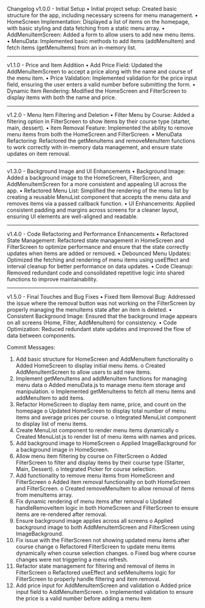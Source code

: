 Changelog
v1.0.0 - Initial Setup
•	Initial project setup: Created basic structure for the app, including necessary screens for menu management.
•	HomeScreen Implementation: Displayed a list of items on the homepage, with basic styling and data fetching from a static menu array.
•	AddMenuItemScreen: Added a form to allow users to add new menu items.
•	MenuData: Implemented basic methods to add items (addMenuItem) and fetch items (getMenuItems) from an in-memory list.
________________________________________
v1.1.0 - Price and Item Addition
•	Add Price Field: Updated the AddMenuItemScreen to accept a price along with the name and course of the menu item.
•	Price Validation: Implemented validation for the price input field, ensuring the user enters a valid number before submitting the form.
•	Dynamic Item Rendering: Modified the HomeScreen and FilterScreen to display items with both the name and price.
________________________________________
v1.2.0 - Menu Item Filtering and Deletion
•	Filter Menu by Course: Added a filtering option in FilterScreen to show items by their course type (starter, main, dessert).
•	Item Removal Feature: Implemented the ability to remove menu items from both the HomeScreen and FilterScreen.
•	MenuData Refactoring: Refactored the getMenuItems and removeMenuItem functions to work correctly with in-memory data management, and ensure state updates on item removal.
________________________________________
v1.3.0 - Background Image and UI Enhancements
•	Background Image: Added a background image to the HomeScreen, FilterScreen, and AddMenuItemScreen for a more consistent and appealing UI across the app.
•	Refactored Menu List: Simplified the rendering of the menu list by creating a reusable MenuList component that accepts the menu data and removes items via a passed callback function.
•	UI Enhancements: Applied consistent padding and margins across screens for a cleaner layout, ensuring UI elements are well-aligned and readable.
________________________________________
v1.4.0 - Code Refactoring and Performance Enhancements
•	Refactored State Management: Refactored state management in HomeScreen and FilterScreen to optimize performance and ensure that the state correctly updates when items are added or removed.
•	Debounced Menu Updates: Optimized the fetching and rendering of menu items using useEffect and interval cleanup for better performance on data updates.
•	Code Cleanup: Removed redundant code and consolidated repetitive logic into shared functions to improve maintainability.
________________________________________
v1.5.0 - Final Touches and Bug Fixes
•	Fixed Item Removal Bug: Addressed the issue where the removal button was not working on the FilterScreen by properly managing the menuItems state after an item is deleted.
•	Consistent Background Image: Ensured that the background image appears on all screens (Home, Filter, AddMenuItem) for consistency.
•	Code Optimization: Reduced redundant state updates and improved the flow of data between components.

Commit Messages:
1.	Add basic structure for HomeScreen and AddMenuItem functionality
o	Added HomeScreen to display initial menu items.
o	Created AddMenuItemScreen to allow users to add new items.
2.	Implement getMenuItems and addMenuItem functions for managing menu data
o	Added menuData.js to manage menu item storage and manipulation.
o	Implemented getMenuItems to fetch all menu items and addMenuItem to add items.
3.	Refactor HomeScreen to display item name, price, and count on the homepage
o	Updated HomeScreen to display total number of menu items and average prices per course.
o	Integrated MenuList component to display list of menu items.
4.	Create MenuList component to render menu items dynamically
o	Created MenuList.js to render list of menu items with names and prices.
5.	Add background image to HomeScreen
o	Applied ImageBackground for a background image in HomeScreen.
6.	Allow menu item filtering by course on FilterScreen
o	Added FilterScreen to filter and display items by their course type (Starter, Main, Dessert).
o	Integrated Picker for course selection.
7.	Add functionality to remove menu items from HomeScreen and FilterScreen
o	Added item removal functionality on both HomeScreen and FilterScreen.
o	Created removeMenuItem to allow removal of items from menuItems array.
8.	Fix dynamic rendering of menu items after removal
o	Updated handleRemoveItem logic in both HomeScreen and FilterScreen to ensure items are re-rendered after removal.
9.	Ensure background image applies across all screens
o	Applied background image to both AddMenuItemScreen and FilterScreen using ImageBackground.
10.	Fix issue with the FilterScreen not showing updated menu items after course change
o	Refactored FilterScreen to update menu items dynamically when course selection changes.
o	Fixed bug where course changes were not triggering a menu refresh.
11.	Refactor state management for filtering and removal of items in FilterScreen
o	Refactored useEffect and setMenuItems logic for FilterScreen to properly handle filtering and item removal.
12.	Add price input for AddMenuItemScreen and validation
o	Added price input field to AddMenuItemScreen.
o	Implemented validation to ensure the price is a valid number before adding a menu item
